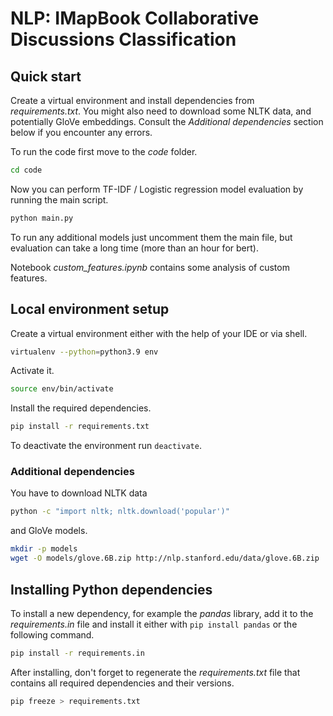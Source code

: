 # NLP: IMapBook Collaborative Discussions Classification

## Quick start
Create a virtual environment and install dependencies from _requirements.txt_. You might also need to download some NLTK data, and potentially GloVe embeddings. Consult the _Additional dependencies_ section below if you encounter any errors.

To run the code first move to the _code_ folder.
```bash
cd code
```
Now you can perform TF-IDF / Logistic regression model evaluation by running the main script.
```bash
python main.py
```
To run any additional models just uncomment them the main file, but evaluation can take a long time (more than an hour for bert).

Notebook _custom_features.ipynb_ contains some analysis of custom features.

## Local environment setup
Create a virtual environment either with the help of your IDE or via shell.
```bash
virtualenv --python=python3.9 env
```
Activate it.
```bash
source env/bin/activate
```
Install the required dependencies.
```bash
pip install -r requirements.txt
```
To deactivate the environment run `deactivate`.

### Additional dependencies

You have to download NLTK data
```bash
python -c "import nltk; nltk.download('popular')"
```
and GloVe models.
```bash
mkdir -p models
wget -O models/glove.6B.zip http://nlp.stanford.edu/data/glove.6B.zip
```

## Installing Python dependencies
To install a new dependency, for example the _pandas_ library, add it to the _requirements.in_ file and install it either with `pip install pandas` or the following command.
```bash
pip install -r requirements.in
```
After installing, don't forget to regenerate the _requirements.txt_ file that contains all required dependencies and their versions.
```bash
pip freeze > requirements.txt
```